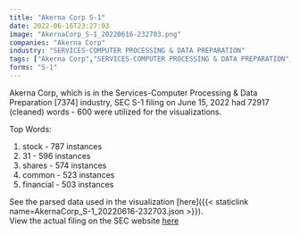 ```yaml
---
title: "Akerna Corp S-1"
date: 2022-06-16T23:27:03
image: "AkernaCorp_S-1_20220616-232703.png"
companies: "Akerna Corp"
industry: "SERVICES-COMPUTER PROCESSING & DATA PREPARATION"
tags: ["Akerna Corp","SERVICES-COMPUTER PROCESSING & DATA PREPARATION","06-15-2022","S-1"]
forms: "S-1"
---
```

Akerna Corp, which is in the Services-Computer Processing & Data Preparation [7374] industry, SEC S-1 filing on June 15, 2022 had 72917 (cleaned) words - 600 were utilized for the visualizations.

Top Words:
1. stock - 787 instances
2. 31 - 596 instances
3. shares - 574 instances
4. common - 523 instances
5. financial - 503 instances


See the parsed data used in the visualization [here]({{< staticlink name=AkernaCorp_S-1_20220616-232703.json >}}).  
View the actual filing on the SEC website [here](https://www.sec.gov/Archives/edgar/data/1755953/0001213900-22-033140.txt)